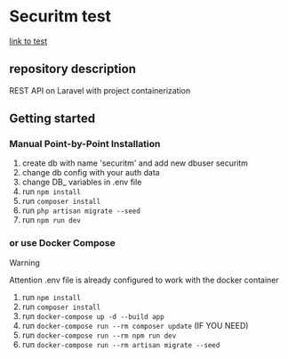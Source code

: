# Securitm test 
[link to test](https://gist.github.com/f1uder/91f428ceedcc7ea8ef66a71b2128b9f7)
## repository description
REST API on Laravel with project containerization
## Getting started
### Manual Point-by-Point Installation
1) create db with name 'securitm' and add new dbuser securitm
2) change db config with your auth data
3) change DB_ variables in .env file
4) run ```npm install```
5) run ```composer install```
6) run ```php artisan migrate --seed```
7) run ```npm run dev```

### or use Docker Compose
> [!WARNING]
> Attention .env file is already configured to work with the docker container
1) run ```npm install```
2) run ```composer install```
3) run ```docker-compose up -d --build app```
4) run ```docker-compose run --rm composer update``` (IF YOU NEED)
5) run ```docker-compose run --rm npm run dev```
6) run ```docker-compose run --rm artisan migrate --seed```
   
   
